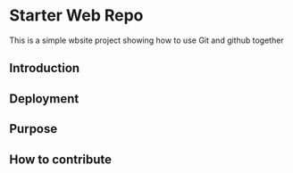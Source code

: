 # Starter Web Repo
This is a simple wbsite project showing how to use Git and github together
## Introduction

## Deployment

## Purpose

## How to contribute